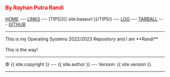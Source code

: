 ---
---
<span style="color:red; font-weight:bold; font-size:larger;">By Rayhan Putra Randi</span>
<br><br>
[HOME](https://github.com/rayhanrandi/os222) ---
[LINKS](https://github.com/rayhanrandi/os222/LINKS/) ---
[TIPS]({{ site.baseurl }}/TIPS/) ---
[LOG](https://github.com/rayhanrandi/os222/TXT/mylog.txt) ---
[TARBALL](SandBox/cbkadal.tar.xz) ---
[GITHUB](https://github.com/rayhanrandi)
<br>
<hr>
This is my Operating Systems 2022/2023 Repository and I am **Randi**
<br><br>
This is the way!
<br>
<hr>
&copy; {{ site.copyright }} --- {{ site.author }} --- Version: {{ site.version }}.
<hr>
<br>
